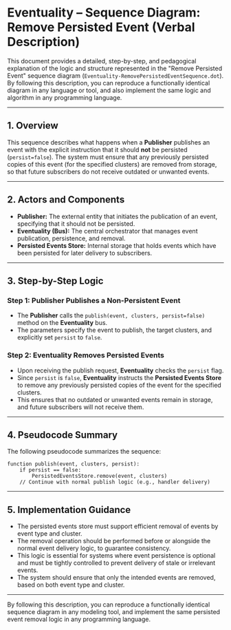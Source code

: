 # Eventuality – Sequence Diagram: Remove Persisted Event (Verbal Description)

This document provides a detailed, step-by-step, and pedagogical explanation of the logic and structure represented in the "Remove Persisted Event" sequence diagram (`Eventuality-RemovePersistedEventSequence.dot`). By following this description, you can reproduce a functionally identical diagram in any language or tool, and also implement the same logic and algorithm in any programming language.

---

## 1. Overview

This sequence describes what happens when a **Publisher** publishes an event with the explicit instruction that it should **not** be persisted (`persist=false`). The system must ensure that any previously persisted copies of this event (for the specified clusters) are removed from storage, so that future subscribers do not receive outdated or unwanted events.

---

## 2. Actors and Components

- **Publisher:** The external entity that initiates the publication of an event, specifying that it should not be persisted.
- **Eventuality (Bus):** The central orchestrator that manages event publication, persistence, and removal.
- **Persisted Events Store:** Internal storage that holds events which have been persisted for later delivery to subscribers.

---

## 3. Step-by-Step Logic

### Step 1: Publisher Publishes a Non-Persistent Event

- The **Publisher** calls the `publish(event, clusters, persist=false)` method on the **Eventuality** bus.
- The parameters specify the event to publish, the target clusters, and explicitly set `persist` to `false`.

### Step 2: Eventuality Removes Persisted Events

- Upon receiving the publish request, **Eventuality** checks the `persist` flag.
- Since `persist` is `false`, **Eventuality** instructs the **Persisted Events Store** to remove any previously persisted copies of the event for the specified clusters.
- This ensures that no outdated or unwanted events remain in storage, and future subscribers will not receive them.

---

## 4. Pseudocode Summary

The following pseudocode summarizes the sequence:

```
function publish(event, clusters, persist):
    if persist == false:
        PersistedEventsStore.remove(event, clusters)
    // Continue with normal publish logic (e.g., handler delivery)
```

---

## 5. Implementation Guidance

- The persisted events store must support efficient removal of events by event type and cluster.
- The removal operation should be performed before or alongside the normal event delivery logic, to guarantee consistency.
- This logic is essential for systems where event persistence is optional and must be tightly controlled to prevent delivery of stale or irrelevant events.
- The system should ensure that only the intended events are removed, based on both event type and cluster.

---

By following this description, you can reproduce a functionally identical sequence diagram
in any modeling tool, and implement the same persisted event removal logic in any
programming language.

